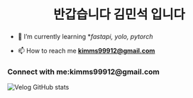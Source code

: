 <h1 align="center">반갑습니다 김민석 입니다</h1>
<h3 align="center"></h3>

- 🌱 I’m currently learning **fastapi, yolo, pytorch*

- 📫 How to reach me **kimms99912@gmail.com**

<h3 align="left">Connect with me:kimms99912@gmail.com</h3>
<p align="left">
</p>

![Velog GitHub stats](https://velog-github-badge.vercel.app/badge/showtender1?theme=light&posts=3)
